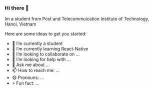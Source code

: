 ### Hi there 👋

Im a student from Post and Telecommuication Institute of Technology, Hanoi, Vietnam

Here are some ideas to get you started:

- 🔭 I’m currently a student
- 🌱 I’m currently learning React-Native
- 👯 I’m looking to collaborate on ...
- 🤔 I’m looking for help with ...
- 💬 Ask me about ...
- 📫 How to reach me: ...
- 😄 Pronouns: ...
- ⚡ Fun fact: ...

